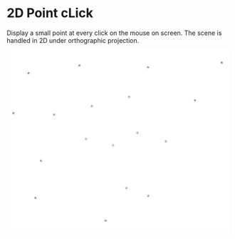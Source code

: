 # 2D Point cLick

Display a small point at every click on the mouse on screen. The scene is handled in 2D under orthographic projection.

<img src="pic.jpg" alt="" width="500px"/>